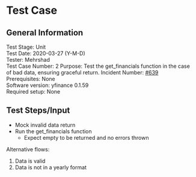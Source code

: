 # Test Case
## General Information
Test Stage: Unit  
Test Date: 2020-03-27 (Y-M-D)  
Tester: Mehrshad  
Test Case Number: 2
Purpose: Test the get_financials function in the case of bad data, ensuring graceful return. 
Incident Number: [#639](https://github.com/ranaroussi/yfinance/issues/639)  
Prerequisites: None  
Software version: yfinance 0.1.59  
Required setup: None
## Test Steps/Input
 - Mock invalid data return
 - Run the get_financials function
    - Expect empty to be returned and no errors thrown

Alternative flows:
 1. Data is valid
 2. Data is not in a yearly format